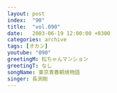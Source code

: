 ```yaml
---
layout: post
index:  "90"
title:  "vol.090"
date:   2003-06-19 12:00:00 +0300
categories: archive
tags: [オカン]
youtube: "090"
greetingM: 松ちゃんマンション
greetingT: なし
songName: 東京青春朝焼物語
singer: 長渕剛
---
```

